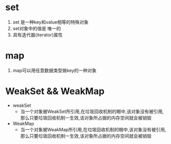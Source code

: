 # set

1. set 是一种key和value相等的特殊对象
2. set对象中的值是 唯一的
3. 具有迭代器(iterator)属性



# map
1. map可以用任意数据类型做key的一种对象



# WeakSet  &&  WeakMap
- weakSet
    - 当一个对象被WeakSet所引用,在垃圾回收机制的眼中,该对象没有被引用,那么只要垃圾回收机制一生效,该对象所占据的内存空间就会被销毁
- WeakMap
    - 当一个对象被WeakMap所引用,在垃圾回收机制的眼中,该对象没有被引用,那么只要垃圾回收机制一生效,该对象所占据的内存空间就会被销毁